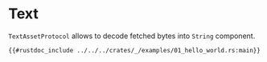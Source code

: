 # Text

`TextAssetProtocol` allows to decode fetched bytes into `String` component.

```rust,ignore
{{#rustdoc_include ../../../crates/_/examples/01_hello_world.rs:main}}
```
